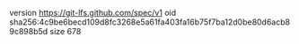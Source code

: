 version https://git-lfs.github.com/spec/v1
oid sha256:4c9be6becd109d8fc3268e5a61fa403fa16b75f7ba12d0be80d6acb89c898b5d
size 678

